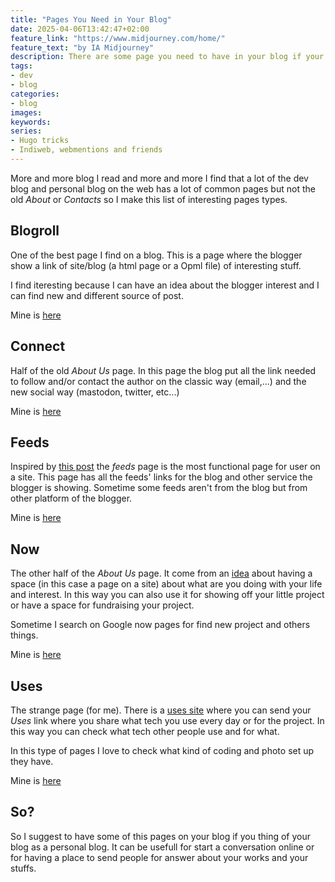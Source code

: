 ```yaml
---
title: "Pages You Need in Your Blog"
date: 2025-04-06T13:42:47+02:00
feature_link: "https://www.midjourney.com/home/"
feature_text: "by IA Midjourney"
description: There are some page you need to have in your blog if your blog is for human
tags:
- dev
- blog
categories:
- blog
images:
keywords:
series:
- Hugo tricks
- Indiweb, webmentions and friends
---
```


More and more blog I read and more and more I find that a lot of the dev blog and personal blog on the web has a lot of common pages but not the old _About_ or _Contacts_ so I make this list of interesting pages types.

## Blogroll

One of the best page I find on a blog. This is a page where the blogger show a link of site/blog (a html page or a Opml file) of interesting stuff.

I find iteresting because I can have an idea about the blogger interest and I can find new and different source of post.

Mine is [here](/blogroll)

## Connect

Half of the old _About Us_ page. In this page the blog put all the link needed to follow and/or contact the author on the classic way (email,...) and the new social way (mastodon, twitter, etc...)

Mine is [here](/connect)

## Feeds

Inspired by [this post](https://marcus.io/blog/making-rss-more-visible-again-with-slash-feeds) the _feeds_ page is the most functional page for user on a site.
This page has all the feeds' links for the blog and other service the blogger is showing. Sometime some feeds aren't from the blog but from other platform of the blogger.

Mine is [here](/feeds)

## Now

The other half of the _About Us_ page. It come from an [idea](https://nownownow.com/about) about having a space (in this case a page on a site) about what are you doing with your life and interest.
In this way you can also use it for showing off your little project or have a space for fundraising your project.

Sometime I search on Google now pages for find new project and others things.

Mine is [here](/now)


## Uses

The strange page (for me). There is a [uses site](https://uses.tech/) where you can send your _Uses_ link where you share what tech you use every day or for the project. In this way you can check what tech other people use and for what.

In this type of pages I love to check what kind of coding and photo set up they have.

Mine is [here](/uses)

## So?

So I suggest to have some of this pages on your blog if you thing of your blog as a personal blog. It can be usefull for start a conversation online or for having a place to send people for answer about your works and your stuffs.
